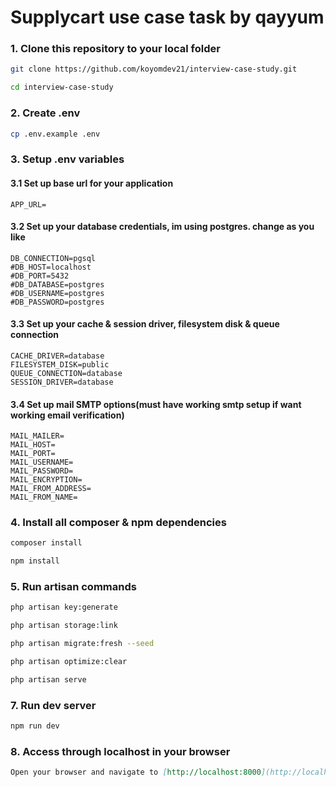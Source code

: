# Supplycart use case task by qayyum


### 1. Clone this repository to your local folder

```bash
git clone https://github.com/koyomdev21/interview-case-study.git
```

```bash
cd interview-case-study
```

### 2. Create .env

```bash
cp .env.example .env
```

### 3. Setup .env variables

#### 3.1 Set up base url for your application

```dotenv
APP_URL=
```

#### 3.2 Set up your database credentials, im using postgres. change as you like

```dotenv
DB_CONNECTION=pgsql
#DB_HOST=localhost
#DB_PORT=5432
#DB_DATABASE=postgres
#DB_USERNAME=postgres
#DB_PASSWORD=postgres
```

#### 3.3 Set up your cache & session driver, filesystem disk & queue connection

```dotenv
CACHE_DRIVER=database
FILESYSTEM_DISK=public
QUEUE_CONNECTION=database
SESSION_DRIVER=database
```

#### 3.4 Set up mail SMTP options(must have working smtp setup if want working email verification)

```dotenv
MAIL_MAILER=
MAIL_HOST=
MAIL_PORT=
MAIL_USERNAME=
MAIL_PASSWORD=
MAIL_ENCRYPTION=
MAIL_FROM_ADDRESS=
MAIL_FROM_NAME=
```

### 4. Install all composer & npm dependencies

```bash
composer install
```

```bash
npm install
```

### 5. Run artisan commands

```bash
php artisan key:generate
```

```bash
php artisan storage:link
```

```bash
php artisan migrate:fresh --seed
```

```bash
php artisan optimize:clear
```

```bash
php artisan serve
```

### 7. Run dev server

```bash
npm run dev
```

### 8. Access through localhost in your browser

```markdown
Open your browser and navigate to [http://localhost:8000](http://localhost:8000) to access the application.
```
